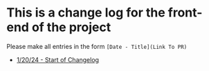 # This is a change log for the front-end of the project

Please make all entries in the form `[Date - Title](Link To PR)`

- [1/20/24 - Start of Changelog](https://github.com/MSU-AI/nutrition-recommendation/pull/12)
